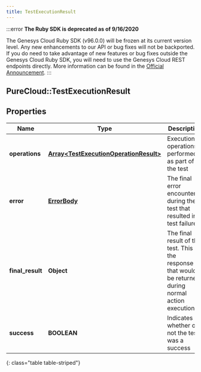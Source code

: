 ```yaml
---
title: TestExecutionResult
---
```


:::error
**The Ruby SDK is deprecated as of 9/16/2020**

The Genesys Cloud Ruby SDK (v96.0.0) will be frozen at its current version level. Any new enhancements to our API or bug fixes will not be backported. If you do need to take advantage of new features or bug fixes outside the Genesys Cloud Ruby SDK, you will need to use the Genesys Cloud REST endpoints directly. More information can be found in the [Official Announcement](https://developer.mypurecloud.com/forum/t/announcement-genesys-cloud-ruby-sdk-end-of-life/8850).
:::


## PureCloud::TestExecutionResult

## Properties

|Name | Type | Description | Notes|
|------------ | ------------- | ------------- | -------------|
| **operations** | [**Array&lt;TestExecutionOperationResult&gt;**](TestExecutionOperationResult.html) | Execution operations performed as part of the test | [optional] |
| **error** | [**ErrorBody**](ErrorBody.html) | The final error encountered during the test that resulted in test failure | [optional] |
| **final_result** | **Object** | The final result of the test. This is the response that would be returned during normal action execution | [optional] |
| **success** | **BOOLEAN** | Indicates whether or not the test was a success | [optional] |
{: class="table table-striped"}


